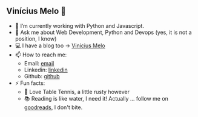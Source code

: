 ## Vinícius Melo 👋

<!--
**vinimmelo/vinimmelo** is a ✨ _special_ ✨ repository because its `README.md` (this file) appears on your GitHub profile.
Here are some ideas to get you started:
- 🔭 I’m currently working on ...
- 🌱 I’m currently learning ...
- 👯 I’m looking to collaborate on ...
- 🤔 I’m looking for help with ...
- 💬 Ask me about ...
- 📫 How to reach me: ...
- 😄 Pronouns: ...
- ⚡ Fun fact: ...
-->


- 🔭 I’m currently working with Python and Javascript.
- 💬 Ask me about Web Development, Python and Devops (yes, it is not a position, I know)
- :computer: I have a blog too -> [Vinícius Melo](https://vinimelo.dev)
- 📫 How to reach me:
  - Email: [email](mailto:eu@vinimelo.dev)
  - Linkedin: [linkedin](https://www.linkedin.com/in/viniciusmmelo/)
  - Github: [github](https://github.com/vinimmelo/)
- ⚡ Fun facts:
  - :ping_pong: Love Table Tennis, a little rusty however
  - :books: Reading is like water, I need it! Actually ... follow me on [goodreads](https://www.goodreads.com/user/show/102894831-vinicius), I don't bite.
